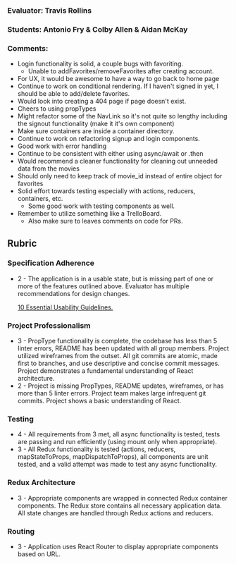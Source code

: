 ### Evaluator: Travis Rollins
### Students: Antonio Fry & Colby Allen & Aidan McKay
### Comments:
* Login functionality is solid, a couple bugs with favoriting.
  - Unable to addFavorites/removeFavorites after creating account.
* For UX, it would be awesome to have a way to go back to home page
* Continue to work on conditional rendering.  If I haven't signed in yet, I should be able to add/delete favorites.
* Would look into creating a 404 page if page doesn't exist.
* Cheers to using propTypes
* Might refactor some of the NavLink so it's not quite so lengthy including the signout functionality (make it it's own component)
* Make sure containers are inside a container directory.
* Continue to work on refactoring signup and login components.
* Good work with error handling
* Continue to be consistent with either using async/await or .then
* Would recommend a cleaner functionality for cleaning out unneeded data from the movies
* Should only need to keep track of movie_id instead of entire object for favorites
* Solid effort towards testing especially with actions, reducers, containers, etc.  
  * Some good work with testing components as well.  
* Remember to utilize something like a TrelloBoard. 
  * Also make sure to leaves comments on code for PRs.

  
## Rubric

### Specification Adherence

* 2 - The application is in a usable state, but is missing part of one or more of the  features outlined above. Evaluator has multiple recommendations for design changes.

  [10 Essential Usability Guidelines.](https://speckyboy.com/10-essential-web-application-usability-guidelines/)

### Project Professionalism

* 3 - PropType functionality is complete, the codebase has less than 5 linter errors, README has been updated with all group members. Project utilized wireframes from the outset. All git commits are atomic, made first to branches, and use descriptive and concise commit messages. Project demonstrates a fundamental understanding of React architecture.
* 2 - Project is missing PropTypes, README updates, wireframes, or has more than 5 linter errors. Project team makes large infrequent git commits. Project shows a basic understanding of React.

### Testing

* 4 - All requirements from 3 met, all async functionality is tested, tests are passing and run efficiently (using mount only when appropriate).
* 3 - All Redux functionality is tested (actions, reducers, mapStateToProps, mapDispatchToProps), all components are unit tested, and a valid attempt was made to test any async functionality.

### Redux Architecture

* 3 - Appropriate components are wrapped in connected Redux container components. The Redux store contains all necessary      application data. All state changes are handled through Redux actions and reducers.

### Routing

* 3 - Application uses React Router to display appropriate components based on URL.
